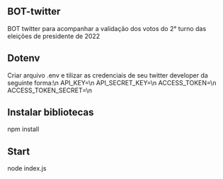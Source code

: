 ## BOT-twitter
BOT twitter para acompanhar a validação dos votos do 2° turno das eleições de presidente de 2022

## Dotenv
Criar arquivo .env e tilizar as credenciais de seu twitter developer da seguinte forma:\n
API_KEY=\n
API_SECRET_KEY=\n
ACCESS_TOKEN=\n
ACCESS_TOKEN_SECRET=\n

## Instalar bibliotecas
npm install

## Start
node index.js
